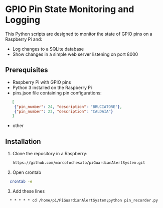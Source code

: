 # GPIO Pin State Monitoring and Logging

This Python scripts are designed to monitor the state of GPIO pins on a Raspberry Pi and:
- Log changes to a SQLite database
- Show changes in a simple web server listening on port 8000


## Prerequisites

- Raspberry Pi with GPIO pins
- Python 3 installed on the Raspberry Pi
- pins.json file containing pin configurations:
```json
   [
    {"pin_number": 24, "description": "BRUCIATORE"},
    {"pin_number": 23, "description": "CALDAIA"}
   ]
```
- other

## Installation

1. Clone the repository in a Raspberry:

   ```bash
   https://github.com/marcofochesato/piGuardianAlertSystem.git

2. Open crontab

 ```bash
   crontab -e
 ```

3. Add these lines

 ```crontab
   * * * * * cd /home/pi/PiGuardianAlertSystem;python pin_recorder.py
